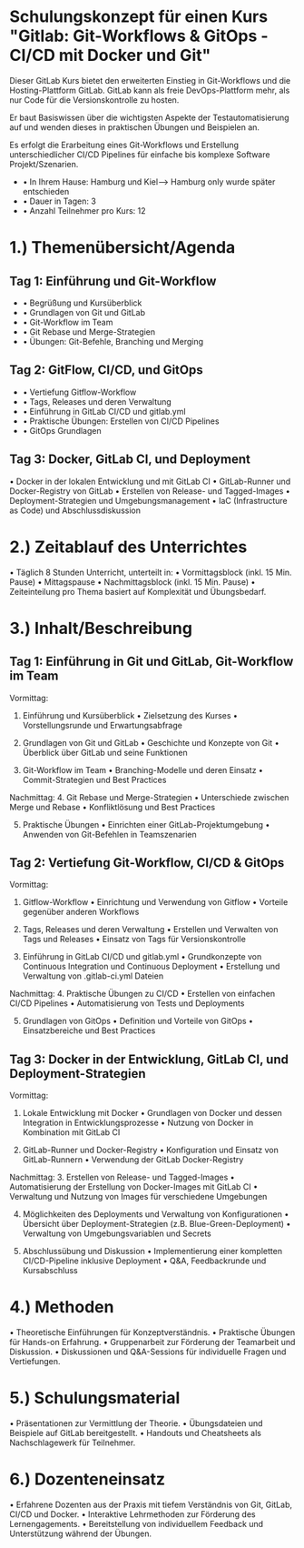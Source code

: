 # Schulungskonzept für einen Kurs "Gitlab: Git-Workflows & GitOps - CI/CD mit Docker und Git"

Dieser GitLab Kurs bietet den erweiterten Einstieg in Git-Workflows und die Hosting-Plattform GitLab. GitLab kann als freie DevOps-Plattform mehr, als nur Code für die Versionskontrolle zu hosten.

Er baut Basiswissen über die wichtigsten Aspekte der Testautomatisierung auf und wenden dieses in praktischen Übungen und Beispielen an.

Es erfolgt die Erarbeitung eines Git-Workflows und Erstellung unterschiedlicher CI/CD Pipelines für einfache bis komplexe Software Projekt/Szenarien.

- • In Ihrem Hause: Hamburg und Kiel--> Hamburg only wurde später entschieden
- • Dauer in Tagen: 3
- • Anzahl Teilnehmer pro Kurs: 12


# 1.) Themenübersicht/Agenda

## Tag 1: Einführung und Git-Workflow
- • Begrüßung und Kursüberblick
- • Grundlagen von Git und GitLab
- • Git-Workflow im Team
- • Git Rebase und Merge-Strategien
- • Übungen: Git-Befehle, Branching und Merging


## Tag 2: GitFlow, CI/CD, und GitOps
- • Vertiefung Gitflow-Workflow
- • Tags, Releases und deren Verwaltung
- • Einführung in GitLab CI/CD und gitlab.yml
- • Praktische Übungen: Erstellen von CI/CD Pipelines
- • GitOps Grundlagen


## Tag 3: Docker, GitLab CI, und Deployment
• Docker in der lokalen Entwicklung und mit GitLab CI
• GitLab-Runner und Docker-Registry von GitLab
• Erstellen von Release- und Tagged-Images
• Deployment-Strategien und Umgebungsmanagement
• IaC (Infrastructure as Code) und Abschlussdiskussion

# 2.) Zeitablauf des Unterrichtes

• Täglich 8 Stunden Unterricht, unterteilt in:
• Vormittagsblock (inkl. 15 Min. Pause)
• Mittagspause
• Nachmittagsblock (inkl. 15 Min. Pause)
• Zeiteinteilung pro Thema basiert auf Komplexität und Übungsbedarf.

# 3.) Inhalt/Beschreibung

## Tag 1: Einführung in Git und GitLab, Git-Workflow im Team

Vormittag:
1. Einführung und Kursüberblick
• Zielsetzung des Kurses
• Vorstellungsrunde und Erwartungsabfrage

2. Grundlagen von Git und GitLab
• Geschichte und Konzepte von Git
• Überblick über GitLab und seine Funktionen

3. Git-Workflow im Team
• Branching-Modelle und deren Einsatz
• Commit-Strategien und Best Practices

Nachmittag:
4. Git Rebase und Merge-Strategien
• Unterschiede zwischen Merge und Rebase
• Konfliktlösung und Best Practices

5. Praktische Übungen
• Einrichten einer GitLab-Projektumgebung
• Anwenden von Git-Befehlen in Teamszenarien

## Tag 2: Vertiefung Git-Workflow, CI/CD & GitOps

Vormittag:
1. Gitflow-Workflow
• Einrichtung und Verwendung von Gitflow
• Vorteile gegenüber anderen Workflows

2. Tags, Releases und deren Verwaltung
• Erstellen und Verwalten von Tags und Releases
• Einsatz von Tags für Versionskontrolle

3. Einführung in GitLab CI/CD und gitlab.yml
• Grundkonzepte von Continuous Integration und Continuous Deployment
• Erstellung und Verwaltung von .gitlab-ci.yml Dateien

Nachmittag:
4. Praktische Übungen zu CI/CD
• Erstellen von einfachen CI/CD Pipelines
• Automatisierung von Tests und Deployments

5. Grundlagen von GitOps
• Definition und Vorteile von GitOps
• Einsatzbereiche und Best Practices

## Tag 3: Docker in der Entwicklung, GitLab CI, und Deployment-Strategien

Vormittag:
1. Lokale Entwicklung mit Docker
• Grundlagen von Docker und dessen Integration in Entwicklungsprozesse
• Nutzung von Docker in Kombination mit GitLab CI

2. GitLab-Runner und Docker-Registry
• Konfiguration und Einsatz von GitLab-Runnern
• Verwendung der GitLab Docker-Registry

Nachmittag:
3. Erstellen von Release- und Tagged-Images
• Automatisierung der Erstellung von Docker-Images mit GitLab CI
• Verwaltung und Nutzung von Images für verschiedene Umgebungen

4. Möglichkeiten des Deployments und Verwaltung von Konfigurationen
• Übersicht über Deployment-Strategien (z.B. Blue-Green-Deployment)
• Verwaltung von Umgebungsvariablen und Secrets

5. Abschlussübung und Diskussion
• Implementierung einer kompletten CI/CD-Pipeline inklusive Deployment
• Q&A, Feedbackrunde und Kursabschluss

# 4.) Methoden

• Theoretische Einführungen für Konzeptverständnis.
• Praktische Übungen für Hands-on Erfahrung.
• Gruppenarbeit zur Förderung der Teamarbeit und Diskussion.
• Diskussionen und Q&A-Sessions für individuelle Fragen und Vertiefungen.

# 5.) Schulungsmaterial

• Präsentationen zur Vermittlung der Theorie.
• Übungsdateien und Beispiele auf GitLab bereitgestellt.
• Handouts und Cheatsheets als Nachschlagewerk für Teilnehmer.

# 6.) Dozenteneinsatz

• Erfahrene Dozenten aus der Praxis mit tiefem Verständnis von Git, GitLab, CI/CD und Docker.
• Interaktive Lehrmethoden zur Förderung des Lernengagements.
• Bereitstellung von individuellem Feedback und Unterstützung während der Übungen.